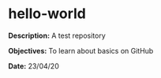 # hello-world

**Description:** A test repository

**Objectives:** To learn about basics on GitHub

**Date:** 23/04/20
